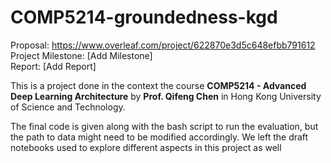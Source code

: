# COMP5214-groundedness-kgd

Proposal: https://www.overleaf.com/project/622870e3d5c648efbb791612  
Project Milestone: [Add Milestone]  
Report: [Add Report]  

This is a project done in the context the course **COMP5214 - Advanced Deep Learning Architecture** by **Prof. Qifeng Chen** in Hong Kong University of Science and Technology.

The final code is given along with the bash script to run the evaluation, but the path to data might need to be modified accordingly. We left the draft notebooks used to explore different aspects in this project as well


